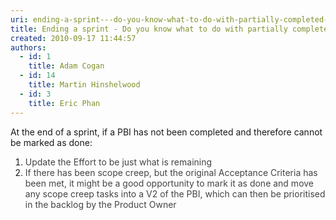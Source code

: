 ```yaml
---
uri: ending-a-sprint---do-you-know-what-to-do-with-partially-completed-pbi
title: Ending a sprint - Do you know what to do with partially completed PBI?
created: 2010-09-17 11:44:57
authors:
  - id: 1
    title: Adam Cogan
  - id: 14
    title: Martin Hinshelwood
  - id: 3
    title: Eric Phan
---
```





<span class='intro'> 
  At the end of a sprint, if a PBI has not been completed and therefore cannot be marked as done&#58;&#160;<br> </span>

<ol><li>​​<span style="color&#58;#444444;">​Update the Effort to be just what is remaining</span><br></li><li><font color="#444444">If there has been scope creep, but the original Acceptance Criteria has been met, it might be a good opportunity to mark it as done and move any scope creep tasks into a V2 of the PBI, which can then be prioritised in the backlog by the Product Owner</font></li></ol><br>


